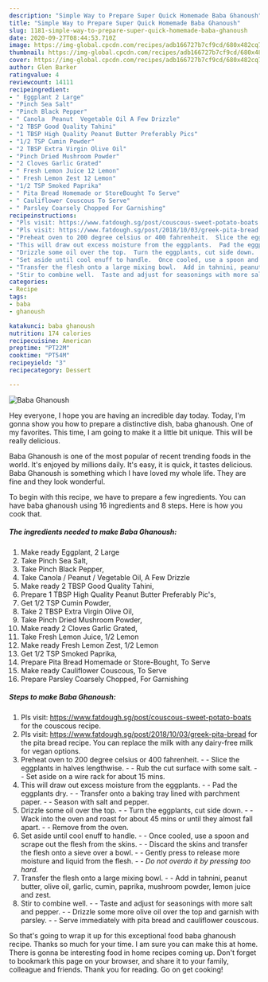```yaml
---
description: "Simple Way to Prepare Super Quick Homemade Baba Ghanoush"
title: "Simple Way to Prepare Super Quick Homemade Baba Ghanoush"
slug: 1181-simple-way-to-prepare-super-quick-homemade-baba-ghanoush
date: 2020-09-27T08:44:53.710Z
image: https://img-global.cpcdn.com/recipes/adb166727b7cf9cd/680x482cq70/baba-ghanoush-recipe-main-photo.jpg
thumbnail: https://img-global.cpcdn.com/recipes/adb166727b7cf9cd/680x482cq70/baba-ghanoush-recipe-main-photo.jpg
cover: https://img-global.cpcdn.com/recipes/adb166727b7cf9cd/680x482cq70/baba-ghanoush-recipe-main-photo.jpg
author: Glen Barker
ratingvalue: 4
reviewcount: 14111
recipeingredient:
- " Eggplant 2 Large"
- "Pinch Sea Salt"
- "Pinch Black Pepper"
- " Canola  Peanut  Vegetable Oil A Few Drizzle"
- "2 TBSP Good Quality Tahini"
- "1 TBSP High Quality Peanut Butter Preferably Pics"
- "1/2 TSP Cumin Powder"
- "2 TBSP Extra Virgin Olive Oil"
- "Pinch Dried Mushroom Powder"
- "2 Cloves Garlic Grated"
- " Fresh Lemon Juice 12 Lemon"
- " Fresh Lemon Zest 12 Lemon"
- "1/2 TSP Smoked Paprika"
- " Pita Bread Homemade or StoreBought To Serve"
- " Cauliflower Couscous To Serve"
- " Parsley Coarsely Chopped For Garnishing"
recipeinstructions:
- "Pls visit: https://www.fatdough.sg/post/couscous-sweet-potato-boats for the couscous recipe."
- "Pls visit: https://www.fatdough.sg/post/2018/10/03/greek-pita-bread for the pita bread recipe. You can replace the milk with any dairy-free milk for vegan options."
- "Preheat oven to 200 degree celsius or 400 fahrenheit.  Slice the eggplants in halves lengthwise.  Rub the cut surface with some salt.  Set aside on a wire rack for about 15 mins."
- "This will draw out excess moisture from the eggplants.  Pad the eggplants dry.  Transfer onto a baking tray lined with parchment paper.  Season with salt and pepper."
- "Drizzle some oil over the top.  Turn the eggplants, cut side down.  Wack into the oven and roast for about 45 mins or until they almost fall apart.  Remove from the oven."
- "Set aside until cool enuff to handle.  Once cooled, use a spoon and scrape out the flesh from the skins.  Discard the skins and transfer the flesh onto a sieve over a bowl.  Gently press to release more moisture and liquid from the flesh.  *Do not overdo it by pressing too hard.*"
- "Transfer the flesh onto a large mixing bowl.  Add in tahnini, peanut butter, olive oil, garlic, cumin, paprika, mushroom powder, lemon juice and zest."
- "Stir to combine well.  Taste and adjust for seasonings with more salt and pepper.  Drizzle some more olive oil over the top and garnish with parsley.  Serve immediately with pita bread and cauliflower couscous."
categories:
- Recipe
tags:
- baba
- ghanoush

katakunci: baba ghanoush 
nutrition: 174 calories
recipecuisine: American
preptime: "PT22M"
cooktime: "PT54M"
recipeyield: "3"
recipecategory: Dessert

---
```



![Baba Ghanoush](https://img-global.cpcdn.com/recipes/adb166727b7cf9cd/680x482cq70/baba-ghanoush-recipe-main-photo.jpg)

Hey everyone, I hope you are having an incredible day today. Today, I'm gonna show you how to prepare a distinctive dish, baba ghanoush. One of my favorites. This time, I am going to make it a little bit unique. This will be really delicious.



Baba Ghanoush is one of the most popular of recent trending foods in the world. It's enjoyed by millions daily. It's easy, it is quick, it tastes delicious. Baba Ghanoush is something which I have loved my whole life. They are fine and they look wonderful.


To begin with this recipe, we have to prepare a few ingredients. You can have baba ghanoush using 16 ingredients and 8 steps. Here is how you cook that.

<!--inarticleads1-->

##### The ingredients needed to make Baba Ghanoush:

1. Make ready  Eggplant, 2 Large
1. Take Pinch Sea Salt,
1. Take Pinch Black Pepper,
1. Take  Canola / Peanut / Vegetable Oil, A Few Drizzle
1. Make ready 2 TBSP Good Quality Tahini,
1. Prepare 1 TBSP High Quality Peanut Butter Preferably Pic&#39;s,
1. Get 1/2 TSP Cumin Powder,
1. Take 2 TBSP Extra Virgin Olive Oil,
1. Take Pinch Dried Mushroom Powder,
1. Make ready 2 Cloves Garlic Grated,
1. Take  Fresh Lemon Juice, 1/2 Lemon
1. Make ready  Fresh Lemon Zest, 1/2 Lemon
1. Get 1/2 TSP Smoked Paprika,
1. Prepare  Pita Bread Homemade or Store-Bought, To Serve
1. Make ready  Cauliflower Couscous, To Serve
1. Prepare  Parsley Coarsely Chopped, For Garnishing




<!--inarticleads2-->

##### Steps to make Baba Ghanoush:

1. Pls visit: https://www.fatdough.sg/post/couscous-sweet-potato-boats for the couscous recipe.
1. Pls visit: https://www.fatdough.sg/post/2018/10/03/greek-pita-bread for the pita bread recipe. You can replace the milk with any dairy-free milk for vegan options.
1. Preheat oven to 200 degree celsius or 400 fahrenheit. -  - Slice the eggplants in halves lengthwise. -  - Rub the cut surface with some salt. -  - Set aside on a wire rack for about 15 mins.
1. This will draw out excess moisture from the eggplants. -  - Pad the eggplants dry. -  - Transfer onto a baking tray lined with parchment paper. -  - Season with salt and pepper.
1. Drizzle some oil over the top. -  - Turn the eggplants, cut side down. -  - Wack into the oven and roast for about 45 mins or until they almost fall apart. -  - Remove from the oven.
1. Set aside until cool enuff to handle. -  - Once cooled, use a spoon and scrape out the flesh from the skins. -  - Discard the skins and transfer the flesh onto a sieve over a bowl. -  - Gently press to release more moisture and liquid from the flesh. -  - *Do not overdo it by pressing too hard.*
1. Transfer the flesh onto a large mixing bowl. -  - Add in tahnini, peanut butter, olive oil, garlic, cumin, paprika, mushroom powder, lemon juice and zest.
1. Stir to combine well. -  - Taste and adjust for seasonings with more salt and pepper. -  - Drizzle some more olive oil over the top and garnish with parsley. -  - Serve immediately with pita bread and cauliflower couscous.




So that's going to wrap it up for this exceptional food baba ghanoush recipe. Thanks so much for your time. I am sure you can make this at home. There is gonna be interesting food in home recipes coming up. Don't forget to bookmark this page on your browser, and share it to your family, colleague and friends. Thank you for reading. Go on get cooking!
